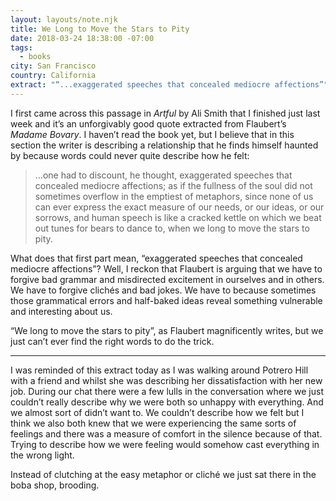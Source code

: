 ```yaml
---
layout: layouts/note.njk
title: We Long to Move the Stars to Pity
date: 2018-03-24 18:38:00 -07:00
tags:
  - books
city: San Francisco
country: California
extract: "“...exaggerated speeches that concealed mediocre affections”"
---
```


I first came across this passage in _Artful_ by Ali Smith that I finished just last week and it’s an unforgivably good quote extracted from Flaubert’s _Madame Bovary_. I haven’t read the book yet, but I believe that in this section the writer is describing a relationship that he finds himself haunted by because words could never quite describe how he felt:

> …one had to discount, he thought, exaggerated speeches that concealed mediocre affections; as if the fullness of the soul did not sometimes overflow in the emptiest of metaphors, since none of us can ever express the exact measure of our needs, or our ideas, or our sorrows, and human speech is like a cracked kettle on which we beat out tunes for bears to dance to, when we long to move the stars to pity.

What does that first part mean, “exaggerated speeches that concealed mediocre affections”? Well, I reckon that Flaubert is arguing that we have to forgive bad grammar and misdirected excitement in ourselves and in others. We have to forgive clichés and bad jokes. We have to because sometimes those grammatical errors and half-baked ideas reveal something vulnerable and interesting about us.

“We long to move the stars to pity”, as Flaubert magnificently writes, but we just can’t ever find the right words to do the trick.

---

I was reminded of this extract today as I was walking around Potrero Hill with a friend and whilst she was describing her dissatisfaction with her new job. During our chat there were a few lulls in the conversation where we just couldn’t really describe why we were both so unhappy with everything. And we almost sort of didn’t want to. We couldn’t describe how we felt but I think we also both knew that we were experiencing the same sorts of feelings and there was a measure of comfort in the silence because of that. Trying to describe how we were feeling would somehow cast everything in the wrong light.

Instead of clutching at the easy metaphor or cliché we just sat there in the boba shop, brooding.
